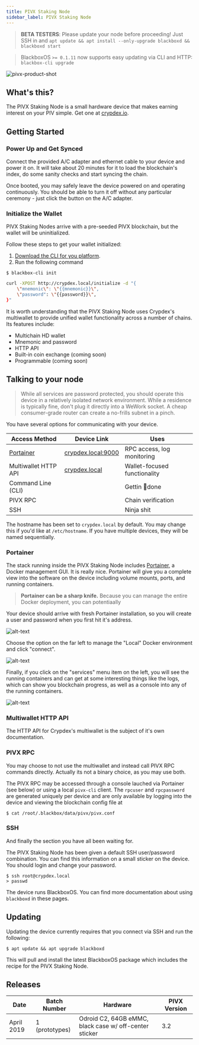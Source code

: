```yaml
---
title: PIVX Staking Node
sidebar_label: PIVX Staking Node
---
```




> **BETA TESTERS**: Please update your node before proceeding! Just SSH in and `apt update && apt install --only-upgrade blackboxd && blackboxd start`

> BlackboxOS `>= 0.1.11` now supports easy updating via CLI and HTTP:<br/>`blackbox-cli upgrade`


![pivx-product-shot](assets/pivx-product-shot.jpg)

## What's this?

The PIVX Staking Node is a small hardware device that makes earning interest on your PIV simple. Get one at [crypdex.io](https://crypdex.io/products/pivx-node).


## Getting Started


### Power Up and Get Synced

Connect the provided A/C adapter and ethernet cable to your device and power it on. It will take about 20 minutes for it to load the blockchain's index, do some sanity checks and start syncing the chain.

Once booted, you may safely leave the device powered on and operating continuously. You should be able to turn it off without any particular ceremony - just click the button on the A/C adapter.

### Initialize the Wallet

PIVX Staking Nodes arrive with a pre-seeded PIVX blockchain, but the wallet will be uninitialized.

Follow these steps to get your wallet initialized:

1. [Download the CLI for you platform](https://github.com/crypdex/blackbox-cli/releases).
1. Run the following command

<!--DOCUSAURUS_CODE_TABS-->
<!--CLI-->

```shell
$ blackbox-cli init
```

<!--cURL-->

```bash
curl -XPOST http://crypdex.local/initialize -d "{
    \"mnemonic\": \"{{mnemonic}}\",
    \"password": \"{{password}}\",
}"
```

<!--END_DOCUSAURUS_CODE_TABS-->

It is worth understanding that the PIVX Staking Node uses Crypdex's multiwallet to provide unified wallet functionality across a number of chains. Its features include:

- Multichain HD wallet
- Mnemonic and password
- HTTP API
- Built-in coin exchange (coming soon)
- Programmable (coming soon)
  

## Talking to your node

> While all services are password protected, you should operate this device in a relatively isolated network environment. While a residence is typically fine, don't plug it directly into a WeWork socket. A cheap consumer-grade router can create a no-frills subnet in a pinch.

You have several options for communicating with your device.

| Access Method                          | Device Link                                     | Uses                         |
| -------------------------------------- | ----------------------------------------------- | ---------------------------- |
| [Portainer](https://www.portainer.io/) | [crypdex.local:9000](http://crypdex.local:9000) | RPC access, log monitoring   |
| Multiwallet HTTP API                   | [crypdex.local](http://crypdex.local)           | Wallet-focused functionality |
| Command Line (CLI)                     |                                                 | Gettin 💩done                |
| PIVX RPC                               |                                                 | Chain verification           |
| SSH                                    |                                                 | Ninja shit                   |

The hostname has been set to `crypdex.local` by default. You may change this if you'd like at `/etc/hostname`. If you have multiple devices, they will be named sequentially.

### Portainer

The stack running inside the PIVX Staking Node includes [Portainer](https://portainer.io), a Docker management GUI. It is really nice. Portainer will give you a complete view into the software on the device including volume mounts, ports, and running containers.

> **Portainer can be a sharp knife.** Because you can manage the entire Docker deployment, you can potentiaally

Your device should arrive with fresh Portainer installation, so you will create a user and password when you first hit it's address.

![alt-text](assets/portainer-init.png)

Choose the option on the far left to manage the "Local" Docker environment and click "connect".

![alt-text](assets/portainer-local.png)

Finally, if you click on the "services" menu item on the left, you will see the running containers and can get at some interesting things like the logs, which can show you blockchain progress, as well as a console into any of the running containers.

![alt-text](assets/portainer-services.png)

### Multiwallet HTTP API

The HTTP API for Crypdex's multiwallet is the subject of it's own documentation.

### PIVX RPC

You may choose to not use the multiwallet and instead call PIVX RPC commands directly. Actually its not a binary choice, as you may use both.

The PIVX RPC may be accessed through a console lauched via Portainer (see below) or using a local `pivx-cli` client. The `rpcuser` and `rpcpassword` are generated uniquely per device and are only available by logging into the device and viewing the blockchain config file at

```shell
$ cat /root/.blackbox/data/pivx/pivx.conf
```

### SSH

And finally the section you have all been waiting for.

The PIVX Staking Node has been given a default SSH user/password combination. You can find this information on a small sticker on the device. You should login and change your password.

```shell
$ ssh root@crypdex.local
> passwd
```

The device runs BlackboxOS. You can find more documentation about using `blackboxd` in these pages.

## Updating

Updating the device currently requires that you connect via SSH and run the following:

```
$ apt update && apt upgrade blackboxd
```

This will pull and install the latest BlackboxOS package which includes the recipe for the PIVX Staking Node.

## Releases

| Date       | Batch Number   | Hardware                                               | PIVX Version |
| ---------- | -------------- | ------------------------------------------------------ | ------------ |
| April 2019 | 1 (prototypes) | Odroid C2, 64GB eMMC, black case w/ off-center sticker | 3.2          |

